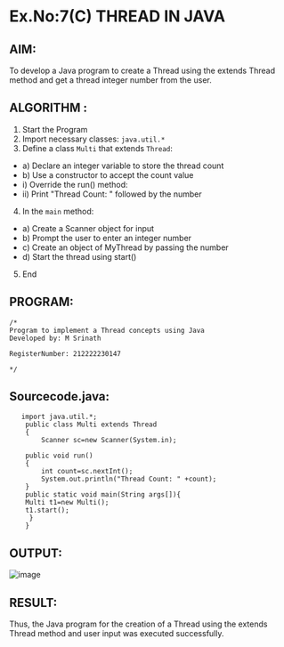 # Ex.No:7(C)             THREAD IN JAVA
## AIM:
To develop a Java program to create a Thread using the extends Thread method and get a thread integer number from the user.


## ALGORITHM :
1.  Start the Program
2.	Import necessary classes: `java.util.*`
3.	Define a class `Multi` that extends `Thread`:
-	a) Declare an integer variable to store the thread count 
-	b) Use a constructor to accept the count value
-	i) Override the run() method:
-	ii) Print "Thread Count: " followed by the number
4.	In the `main` method:
-	a)  Create a Scanner object for input
-	b) Prompt the user to enter an integer number
-	c) Create an object of MyThread by passing the number
-	d) Start the thread using start()


5.	End





## PROGRAM:
 ```
/*
Program to implement a Thread concepts using Java
Developed by: M Srinath

RegisterNumber: 212222230147

*/
```

## Sourcecode.java:

```
   import java.util.*;
    public class Multi extends Thread
    {  
        Scanner sc=new Scanner(System.in);
        
    public void run()
    {  
        int count=sc.nextInt();
        System.out.println("Thread Count: " +count);  
    }  
    public static void main(String args[]){  
    Multi t1=new Multi();  
    t1.start();  
     }  
    }
```





## OUTPUT:


![image](https://github.com/user-attachments/assets/191cbb5c-953c-4f81-87b1-5bc1129a6f9d)


## RESULT:
Thus, the Java program for the creation of a Thread using the extends Thread method and user input was executed successfully.







